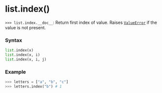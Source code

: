 # list.index()

`>>> list.index.__doc__`: Return first index of value. Raises [`ValueError`](/exceptions/ValueError.md) if the value is not present.

### Syntax

```python
list.index(x)
list.index(x, i)
list.index(x, i, j)
```

### Example

```python
>>> letters = ["a", "b", "c"]
>>> letters.index("b") # 1
```
